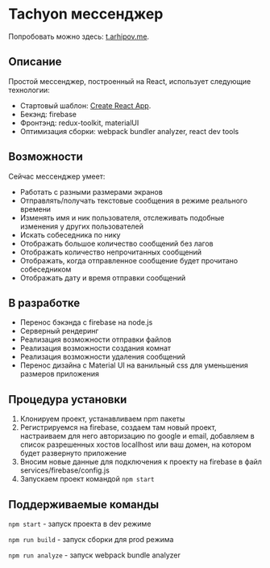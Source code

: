 # Tachyon мессенджер
Попробовать можно здесь: 
[t.arhipov.me](https://t.arhipov.me).

## Описание
Простой мессенджер, построенный на React, использует следующие технологии:
- Стартовый шаблон: [Create React App](https://github.com/facebook/create-react-app).
- Бекэнд: firebase
- Фронтэнд: redux-toolkit, materialUI
- Оптимизация сборки: webpack bundler analyzer, react dev tools


## Возможности
Сейчас мессенджер умеет:
 - Работать с разными размерами экранов
 - Отправлять/получать текстовые сообщения в режиме реального времени
 - Изменять имя и ник пользователя, отслеживать подобные изменения у других пользователей
 - Искать собеседника по нику
 - Отображать большое количество сообщений без лагов
 - Отображать количество непрочитанных сообщений
 - Отображать, когда отправленное сообщение будет прочитано собеседником
 - Отображать дату и время отправки сообщений
 
## В разработке
 - Перенос бэкэнда с firebase на node.js
 - Серверный рендеринг
 - Реализация возможности отправки файлов
 - Реализация возможности создания комнат
 - Реализация возможности удаления сообщений
 - Перенос дизайна с Material UI на ванильный css для уменьшения размеров приложения
 
 
## Процедура установки
1. Клонируем проект, устанавливаем npm пакеты
2. Регистрируемся на firebase, создаем там новый проект, настраиваем для него авторизацию по google и email, добавляем в список разрешенных хостов locallhost или ваш домен, на котором будет развернуто приложение
3. Вносим новые данные для подключения к проекту на firebase в файл services/firebase/config.js
4. Запускаем проект командой  `npm start`

## Поддерживаемые команды
`npm start` - запуск проекта в dev режиме

`npm run build` - запуск сборки для prod режима

`npm run analyze` - запуск webpack bundle analyzer



